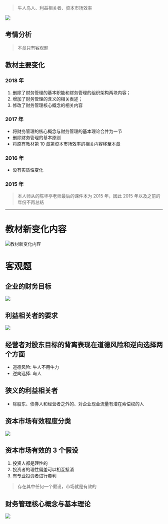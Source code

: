 > 牛人鸟人、利益相关者、资本市场效率

![][image-1]

## 考情分析
> 本章只有客观题

## 教材主要变化
### 2018 年
1. 删除了财务管理的基本职能和财务管理的组织架构两块内容；
2. 增加了财务管理的含义的相关表述；
3. 修改了财务管理核心概念的相关内容
### 2017 年
- 将财务管理的核心概念与财务管理的基本理论合并为一节
- 删除财务管理的基本原则
- 将原有教材第 10 章第资本市场效率的相关内容移至本章
### 2016 年
- 没有实质性变化
### 2015 年
> 本人师从的陈华亭老师最后的课件本为 2015 年，因此 2015 年以及之前的年份不再总结

---- 
# 教材新变化内容
![][image-2]

# 客观题
## 企业的财务目标
![][image-3]

## 利益相关者的要求
![][image-4]

## 经营者对股东目标的背离表现在道德风险和逆向选择两个方面
- 道德风险: 牛人不用牛力
- 逆向选择: 鸟人

## 狭义的利益相关者
- 除股东、债券人和经营者之外的、对企业现金流量有潜在索偿权的人

## 资本市场有效程度分类
![][image-5]

## 资本市场有效的 3 个假设
1. 投资人都是理性的
2. 投资者的理性偏差可以相互抵消
3. 有专业投资者进行套利
> 存在其中任何一个假设，市场就是有效的

## 财务管理核心概念与基本理论
![][image-6]

[image-1]:	https://ws2.sinaimg.cn/large/006tNc79gy1fpwwz53zrtj30hg08d40u.jpg
[image-2]:	http://pic.yupoo.com/jean0326/HgwRsJN3/fnAfH.jpg "教材新变化内容"
[image-3]:	https://ws1.sinaimg.cn/large/006tKfTcgy1fpxmfm3fhzj30d3069wfv.jpg
[image-4]:	https://ws2.sinaimg.cn/large/006tKfTcgy1fpxmg37m38j30d107q3zx.jpg
[image-5]:	http://pic.yupoo.com/jean0326/HenE4IG3/tJHu5.png
[image-6]:	https://ws1.sinaimg.cn/large/006tKfTcgy1fpxmifvz0aj30cb06k3zo.jpg